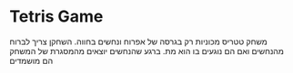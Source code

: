 # Tetris Game

משחק טטריס מכוניות רק בגרסה של אפרוח ונחשים בחווה.
השחקן צריך לברוח מהנחשים ואם הם נוגעים בו הוא מת.
ברגע שהנחשים יוצאים מהמסגרת של המשחק הם מושמדים
